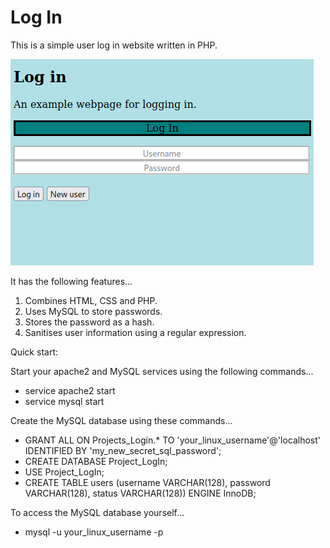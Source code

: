 # Log In

This is a simple user log in website written in PHP.

![Screenshot](./screenshot.png)

It has the following features...

1. Combines HTML, CSS and PHP.
2. Uses MySQL to store passwords.
3. Stores the password as a hash.
4. Sanitises user information using a regular expression.

Quick start:

Start your apache2 and MySQL services using the following commands...

* service apache2 start
* service mysql start

Create the MySQL database using these commands...

* GRANT ALL ON Projects_Login.* TO 'your_linux_username'@'localhost' IDENTIFIED BY 'my_new_secret_sql_password';
*   CREATE DATABASE Project_LogIn;
*   USE Project_LogIn;
*   CREATE TABLE users (username VARCHAR(128), password VARCHAR(128), status VARCHAR(128)) ENGINE InnoDB;

To access the MySQL database yourself...
* mysql -u your_linux_username -p